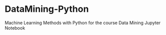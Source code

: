 # DataMining-Python
Machine Learning Methods with Python for the course Data Mining
Jupyter Notebook
